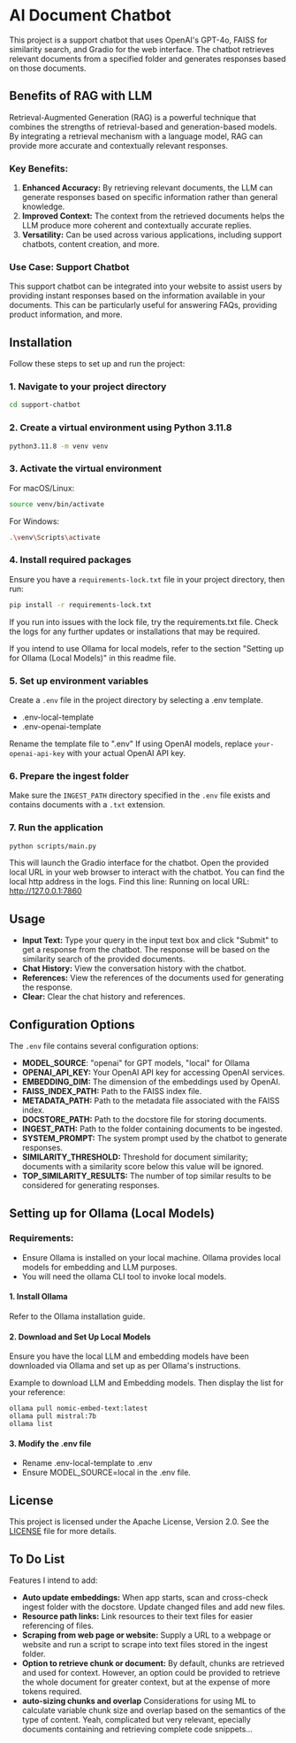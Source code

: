 # AI Document Chatbot

This project is a support chatbot that uses OpenAI's GPT-4o, FAISS for similarity search, and Gradio for the web interface. The chatbot retrieves relevant documents from a specified folder and generates responses based on those documents.

## Benefits of RAG with LLM

Retrieval-Augmented Generation (RAG) is a powerful technique that combines the strengths of retrieval-based and generation-based models. By integrating a retrieval mechanism with a language model, RAG can provide more accurate and contextually relevant responses. 

### Key Benefits:
1. **Enhanced Accuracy:** By retrieving relevant documents, the LLM can generate responses based on specific information rather than general knowledge.
2. **Improved Context:** The context from the retrieved documents helps the LLM produce more coherent and contextually accurate replies.
3. **Versatility:** Can be used across various applications, including support chatbots, content creation, and more.

### Use Case: Support Chatbot
This support chatbot can be integrated into your website to assist users by providing instant responses based on the information available in your documents. This can be particularly useful for answering FAQs, providing product information, and more.

## Installation

Follow these steps to set up and run the project:

### 1. Navigate to your project directory
```bash
cd support-chatbot
```

### 2. Create a virtual environment using Python 3.11.8
```bash
python3.11.8 -m venv venv
```

### 3. Activate the virtual environment
For macOS/Linux:
```bash
source venv/bin/activate
```
For Windows:
```bash
.\venv\Scripts\activate
```

### 4. Install required packages
Ensure you have a `requirements-lock.txt` file in your project directory, then run:
```bash
pip install -r requirements-lock.txt
```
If you run into issues with the lock file, try the requirements.txt file. Check the logs for any further updates or installations that may be required.

If you intend to use Ollama for local models, refer to the section "Setting up for Ollama (Local Models)" in this readme file.

### 5. Set up environment variables
Create a `.env` file in the project directory by selecting a .env template.
- .env-local-template
- .env-openai-template

Rename the template file to ".env"
If using OpenAI models, replace `your-openai-api-key` with your actual OpenAI API key.

### 6. Prepare the ingest folder
Make sure the `INGEST_PATH` directory specified in the `.env` file exists and contains documents with a `.txt` extension.

### 7. Run the application
```bash
python scripts/main.py
```

This will launch the Gradio interface for the chatbot. Open the provided local URL in your web browser to interact with the chatbot.
You can find the local http address in the logs. 
Find this line: Running on local URL:  http://127.0.0.1:7860

## Usage
- **Input Text:** Type your query in the input text box and click "Submit" to get a response from the chatbot. The response will be based on the similarity search of the provided documents.
- **Chat History:** View the conversation history with the chatbot.
- **References:** View the references of the documents used for generating the response.
- **Clear:** Clear the chat history and references.

## Configuration Options
The `.env` file contains several configuration options:

- **MODEL_SOURCE**: "openai" for GPT models, "local" for Ollama
- **OPENAI_API_KEY:** Your OpenAI API key for accessing OpenAI services.
- **EMBEDDING_DIM:** The dimension of the embeddings used by OpenAI.
- **FAISS_INDEX_PATH:** Path to the FAISS index file.
- **METADATA_PATH:** Path to the metadata file associated with the FAISS index.
- **DOCSTORE_PATH:** Path to the docstore file for storing documents.
- **INGEST_PATH:** Path to the folder containing documents to be ingested.
- **SYSTEM_PROMPT:** The system prompt used by the chatbot to generate responses.
- **SIMILARITY_THRESHOLD:** Threshold for document similarity; documents with a similarity score below this value will be ignored.
- **TOP_SIMILARITY_RESULTS:** The number of top similar results to be considered for generating responses.


## Setting up for Ollama (Local Models)
### Requirements:
- Ensure Ollama is installed on your local machine. Ollama provides local models for embedding and LLM purposes.
- You will need the ollama CLI tool to invoke local models.

#### 1. Install Ollama
Refer to the Ollama installation guide.

#### 2. Download and Set Up Local Models
Ensure you have the local LLM and embedding models have been downloaded via Ollama and set up as per Ollama's instructions.

Example to download LLM and Embedding models. Then display the list for your reference:
```
ollama pull nomic-embed-text:latest
ollama pull mistral:7b
ollama list
```
#### 3. Modify the .env file
- Rename .env-local-template to .env
- Ensure MODEL_SOURCE=local in the .env file.


## License
This project is licensed under the Apache License, Version 2.0. See the [LICENSE](LICENSE) file for more details.


## To Do List
Features I intend to add:
- **Auto update embeddings:** When app starts, scan and cross-check ingest folder with the docstore. Update changed files and add new files.
- **Resource path links:** Link resources to their text files for easier referencing of files.
- **Scraping from web page or website:** Supply a URL to a webpage or website and run a script to scrape into text files stored in the ingest folder.
- **Option to retrieve chunk or document:** By default, chunks are retrieved and used for context. However, an option could be provided to retrieve the whole document for greater context, but at the expense of more tokens required.
- **auto-sizing chunks and overlap** Considerations for using ML to calculate variable chunk size and overlap based on the semantics of the type of content. Yeah, complicated but very relevant, epecially documents containing and retrieving complete code snippets...